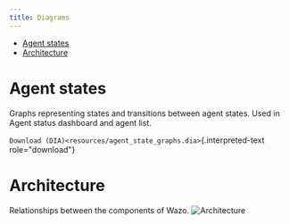 ```yaml
---
title: Diagrams
---
```


-   [Agent states](#agent-states)
-   [Architecture](#architecture)

Agent states
============

Graphs representing states and transitions between agent states. Used in
Agent status dashboard and agent list.

`Download (DIA)<resources/agent_state_graphs.dia>`{.interpreted-text
role="download"}

Architecture
============

Relationships between the components of Wazo.
![Architecture](/images/uc-doc/contributors/resources/architecture.png)
